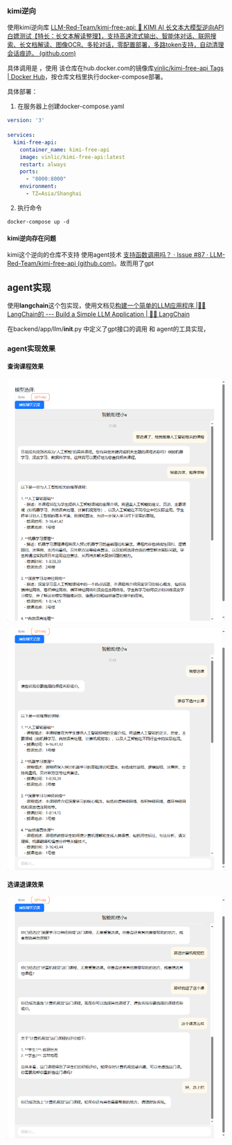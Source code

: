 ### kimi逆向

使用kimi逆向库 [LLM-Red-Team/kimi-free-api: 🚀 KIMI AI 长文本大模型逆向API白嫖测试【特长：长文本解读整理】，支持高速流式输出、智能体对话、联网搜索、长文档解读、图像OCR、多轮对话，零配置部署，多路token支持，自动清理会话痕迹。 (github.com)](https://github.com/LLM-Red-Team/kimi-free-api)



具体调用是 ，使用 该仓库在hub.docker.com的镜像库[vinlic/kimi-free-api Tags | Docker Hub](https://hub.docker.com/r/vinlic/kimi-free-api/tags)，按仓库文档里执行docker-compose部署。

具体部署：

1. 在服务器上创建docker-compose.yaml

```yaml
version: '3'

services:
  kimi-free-api:
    container_name: kimi-free-api
    image: vinlic/kimi-free-api:latest
    restart: always
    ports:
      - "8000:8000"
    environment:
      - TZ=Asia/Shanghai
```

2.  执行命令 

   ```shell
   docker-compose up -d
   ```

   

#### kimi逆向存在问题

kimi这个逆向的仓库不支持 使用agent技术 [支持函数调用吗？ · Issue #87 · LLM-Red-Team/kimi-free-api (github.com)](https://github.com/LLM-Red-Team/kimi-free-api/issues/87)。故而用了gpt



## agent实现

使用**langchain**这个包实现，使用文档见[构建一个简单的LLM应用程序 |🦜️🔗 LangChain的 --- Build a Simple LLM Application | 🦜️🔗 LangChain](https://python.langchain.com/v0.2/docs/tutorials/llm_chain/)

在backend/app/llm/__init__.py 中定义了gpt接口的调用 和 agent的工具实现，















### agent实现效果

#### 查询课程效果

![image-20240602213410581](assets/image-20240602213410581.png)



![image-20240602214945965](assets/image-20240602214945965.png)

#### 选课退课效果

![image-20240602215028585](assets/image-20240602215028585.png)
